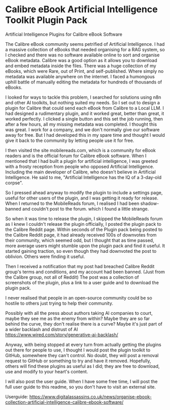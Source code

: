 # Calibre eBook Artificial Intelligence Toolkit Plugin Pack

Artificial Intelligence Plugins for Calibre eBook Software

The Calibre eBook community seems petrified of Artificial Intelligence.
I had a massive collection of eBooks that needed organising for a RAG system, so I checked and there was no software available online to sort and organise eBook metadata. 
Calibre was a good option as it allows you to download and embed metadata inside the files. There was a huge collection of my eBooks, which were Rare, out of Print, and self-published.
Where simply no metadata was available anywhere on the internet. I faced a humongous uphill battle of manually editing the metadata for hundreds of thousands of eBooks.

I looked for ways to tackle this problem, I searched for solutions using n8n and other AI toolkits, but nothing suited my needs.
So I set out to design a plugin for Calibre that could send each eBook from Calibre to a Local LLM. I had designed a rudimentary plugin, and it worked great, better than great, it worked perfectly.
I clicked a single button and this set the job running, then after a few hours, all my missing metadata was completed.
I thought this was great. I work for a company, and we don't normally give our software away for free.
But I had developed this in my spare time and thought I would give it back to the community by letting people use it for free.

I then visited the site mobilereads.com, which is a community for eBook readers and is the official forum for Calibre eBook software.
When I mentioned that I had built a plugin for artificial intelligence, I was greeted with a frosty reception from people who opposed Artificial Intelligence.
Including the main developer of Calibre, who doesn't believe in Artificial Intelligence.
He said to me, "Artificial Intelligence has the IQ of a 3-day-old corpse".

So I pressed ahead anyway to modify the plugin to include a settings page, useful for other users of the plugin, and I was getting it ready for release.
When I returned to the MobileReads forum, I realised I had been shadow-banned and couldn't post to the forum. which I found a little strange.

So when it was time to release the plugin, I skipped the MobileReads forum as I knew I couldn't release the plugin officially, I posted the plugin pack to the Calibre Reddit page.
Within seconds of the Plugin pack being posted to the Calibre Reddit page, it had already received 100s of downvotes from their community, which seemed odd, but I thought that as time passed, more average users might stumble upon the plugin pack and find it useful. It started gaining traction, so even though they had downvoted the post to oblivion. Others were finding it useful.

Then I received a notification that my post had breached Calibre Reddit group's terms and conditions, and my account had been banned. (Just from the Calibre group, not all of Reddit) The post was a collection of screenshots of the plugin, plus a link to a user guide and to download the plugin pack.

I never realised that people in an open-source community could be so hostile to others just trying to help their community.

Possibly with all the press about authors taking AI companies to court, maybe they see me as the enemy from within?
Maybe they are so far behind the curve, they don't realise there is a curve?
Maybe it's just part of a wider backlash and distrust of AI
https://www.wired.com/story/generative-ai-backlash/

Anyway, with being stopped at every turn from actually getting the plugins out there for people to use, I thought I would post the plugin toolkit to GitHub, somewhere they can't control.
No doubt, they will post a removal request to GitHub or something to try and have it removed.
Hopefully, others will find these plugins as useful as I did; they are free to download, use and modify to your heart's content.

I will also post the user guide. When I have some free time, I will post the full user guide to this readme, so you don't have to visit an external site.

Userguide:
https://www.digitalassassins.co.uk/news/organise-ebook-collection-artificial-intelligence-calibre-ebook-software/
